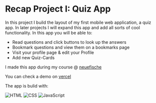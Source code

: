 # Recap Project I: Quiz App 

In this project I build the layout of my first mobile web application, a quiz app. In later projects I will expand this app and add all sorts of cool functionality. In this app you will be able to:

- Read questions and click buttons to look up the answers
- Bookmark questions and view them on a bookmarks page
- Visit your profile page & edit your Profile
- Add new Quiz-Cards

I made this app during my course @ [neuefische](https://github.com/neuefische)

You can check a demo on [vercel](https://quiz-m9l5unsb9-milodevhh.vercel.app/)

The app is bulid with:

![HTML](https://img.shields.io/badge/HTML5-E34F26?style=for-the-badge&logo=html5&logoColor=white)
![CSS](https://img.shields.io/badge/CSS3-1572B6?style=for-the-badge&logo=css3&logoColor=white)
![JavaScript](https://img.shields.io/badge/JavaScript-F7DF1E?style=for-the-badge&logo=javascript&logoColor=black)
